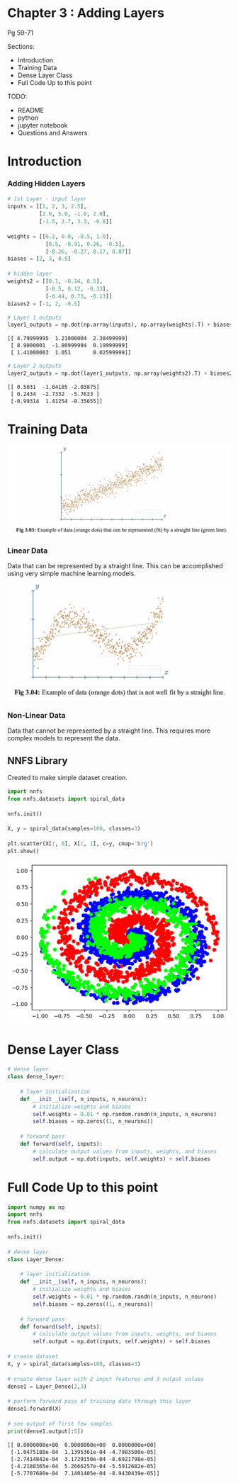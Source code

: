 # Chapter 3 : Adding Layers

Pg 59-71

Sections:
- Introduction
- Training Data
- Dense Layer Class
- Full Code Up to this point

TODO:
- README
- python
- jupyter notebook
- Questions and Answers

# Introduction

### Adding Hidden Layers
```python
# 1st Layer - input layer
inputs = [[1, 2, 3, 2.5],
          [2.0, 5.0, -1.0, 2.0],
          [-1.5, 2.7, 3.3, -0.8]]

weights = [[0.2, 0.8, -0.5, 1.0],
            [0.5, -0.91, 0.26, -0.5],
            [-0.26, -0.27, 0.17, 0.87]]
biases = [2, 3, 0.5]

# hidden layer
weights2 = [[0.1, -0.14, 0.5],
            [-0.5, 0.12, -0.33],
            [-0.44, 0.73, -0.13]]
biases2 = [-1, 2, -0.5]
```


```python
# Layer 1 outputs
layer1_outputs = np.dot(np.array(inputs), np.array(weights).T) + biases
```

```
[[ 4.79999995  1.21000004  2.38499999]
 [ 8.9000001  -1.80999994  0.19999999]
 [ 1.41000003  1.051       0.02599999]]
```

```python
# Layer 2 outputs
layer2_outputs = np.dot(layer1_outputs, np.array(weights2).T) + biases2
```

```
[[ 0.5031  -1.04185 -2.03875]
 [ 0.2434  -2.7332  -5.7633 ]
 [-0.99314  1.41254 -0.35655]]
```

# Training Data

![sadfasdf](../references/linear_data.png)
### Linear Data
Data that can be represented by a straight line. This can be accomplished using very simple machine learning models.

![sadfasdf](../references/non_linear_data.png)
### Non-Linear Data
Data that cannot be represented by a straight line. This requires more complex models to represent the data.

## NNFS Library
Created to make simple dataset creation.

```python
import nnfs
from nnfs.datasets import spiral_data

nnfs.init()

X, y = spiral_data(samples=100, classes=3)

plt.scatter(X[:, 0], X[:, 1], c=y, cmap='brg')
plt.show()
```
![sadfasdf](../references/spiral_data.png)

# Dense Layer Class

```python
# dense layer
class dense_layer:

    # layer initialization
    def __init__(self, n_inputs, n_neurons):
        # initialize weights and biases
        self.weights = 0.01 * np.random.randn(n_inputs, n_neurons)
        self.biases = np.zeros((1, n_neurons))

    # forward pass
    def forward(self, inputs):
        # calculate output values from inputs, weights, and biases 
        self.output = np.dot(inputs, self.weights) + self.biases
```

# Full Code Up to this point

```python
import numpy as np
import nnfs
from nnfs.datasets import spiral_data

nnfs.init()

# dense layer
class Layer_Dense:

    # layer initialization
    def __init__(self, n_inputs, n_neurons):
        # initialize weights and biases
        self.weights = 0.01 * np.random.randn(n_inputs, n_neurons)
        self.biases = np.zeros((1, n_neurons))

    # forward pass
    def forward(self, inputs):
        # calculate output values from inputs, weights, and biases 
        self.output = np.dot(inputs, self.weights) + self.biases

# create dataset
X, y = spiral_data(samples=100, classes=3)

# create dense layer with 2 input features and 3 output values
dense1 = Layer_Dense(2,3)

# perform forward pass of training data through this layer
dense1.forward(X)

# see output of first few samples
print(dense1.output[:5])
```

```
[[ 0.0000000e+00  0.0000000e+00  0.0000000e+00]
 [-1.0475188e-04  1.1395361e-04 -4.7983500e-05]
 [-2.7414842e-04  3.1729150e-04 -8.6921798e-05]
 [-4.2188365e-04  5.2666257e-04 -5.5912682e-05]
 [-5.7707680e-04  7.1401405e-04 -8.9430439e-05]]
```